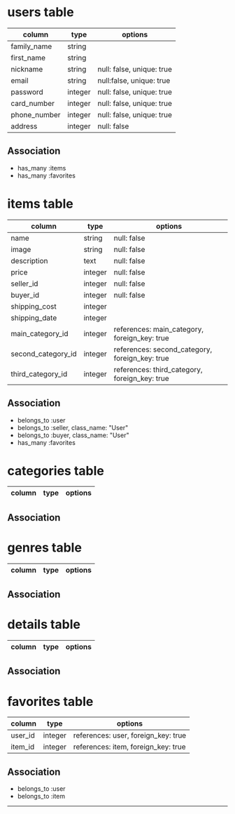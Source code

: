 # users table

|column|type|options|
|------|----|-------|
|family_name|string||
|first_name|string||
|nickname|string|null: false, unique: true|
|email|string|null:false, unique: true|
|password|integer|null: false, unique: true|
|card_number|integer|null: false, unique: true|
|phone_number|integer|null: false, unique: true|
|address|integer|null: false||

## Association
- has_many :items
- has_many :favorites


# items table

|column|type|options|
|------|----|-------|
|name|string|null: false|
|image|string|null: false|
|description|text|null: false|
|price|integer|null: false|
|seller_id|integer|null: false
|buyer_id|integer|null: false|
|shipping_cost|integer||
|shipping_date|integer||
|main_category_id|integer|references: main_category, foreign_key: true|
|second_category_id|integer|references: second_category, foreign_key: true|
|third_category_id|integer|references: third_category, foreign_key: true|

## Association
- belongs_to :user
- belongs_to :seller, class_name: "User"
- belongs_to :buyer, class_name: "User"
- has_many :favorites

# categories table

|column|type|options|
|------|----|-------|

## Association

# genres table

|column|type|options|
|------|----|-------|

## Association

# details table

|column|type|options|
|------|----|-------|

## Association

# favorites table

|column|type|options|
|------|----|-------|
|user_id|integer|references: user, foreign_key: true|
|item_id|integer|references: item, foreign_key: true|

## Association
- belongs_to :user
- belongs_to :item

--------------------------
